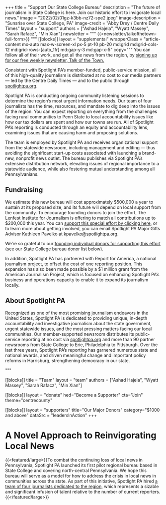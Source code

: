 +++
title = "Support Our State College Bureau"
description = "The future of journalism in State College is here. Join our historic effort to invigorate local news."
image = "2022/02/01gz-k3bb-nz72-spe2.jpeg"
image-description = "Sunsrise over State College, PA"
image-credit = "Abby Drey / Centre Daily Times"
layout = "support"
authors = ["Ashad Hajela", "Wyatt Massey", "Sarah Rafacz", "Min Xian"]
newsletter = """
  {{<newsletter/talkofthetown-full-form>}}
"""
[[blocks]]
layout = "supplemental"
wrapperClass = "article-content mx-auto max-w-screen-xl px-5 pt-10 pb-20 md:grid md:grid-cols-12 md:grid-rows-[auto_1fr] md:gap-y-3 md:gap-x-5"
copy="""
You can follow all of their work, and get all the news from the region, by <a href="/newsletters/talkofthetown">signing up for our free weekly newsletter, Talk of the Town.</a>

Consistent with Spotlight PA’s member-funded, public-service mission, all of this high-quality journalism is distributed at no cost to our media partners — led by the Centre Daily Times — and to the public through <a href="/">spotlightpa.org</a>.

Spotlight PA is conducting ongoing community listening sessions to determine the region’s most urgent information needs. Our team of four journalists has the time, resources, and mandate to dig deep into the issues of the region. You can expect reporting on everything from the challenges facing rural communities to Penn State to local accountability issues like how our tax dollars are spent and how our towns are run. All of Spotlight PA’s reporting is conducted through an equity and accountability lens, examining issues that are causing harm and proposing solutions.

The team is employed by Spotlight PA and receives organizational support from the statewide newsroom, including management and editing — thus avoiding the significant start-up costs associated with launching a brand-new, nonprofit news outlet. The bureau publishes via Spotlight PA’s extensive distribution network, elevating issues of regional importance to a statewide audience, while also fostering mutual understanding among all Pennsylvanians.

## Fundraising

We estimate this new bureau will cost approximately $500,000 a year to sustain at its proposed size, and its future will depend on local support from the community. To encourage founding donors to join the effort, The Lenfest Institute for Journalism is offering to match all contributions up to $200,000 this year. You can <a href="/donate/">support this special effort by clicking here</a>, or to learn more about getting involved, you can email Spotlight PA Major Gifts Advisor Kathleen Pavelko at <a href="mailto:kpavelko@spotlightpa.org">kpavelko@spotlightpa.org</a>.

We’re so grateful to our <a href="#donors">founding individual donors for supporting this effort</a> (see our State College bureau donor list below).

In addition, Spotlight PA has partnered with Report for America, a national journalism project, to offset the cost of one reporting position. This expansion has also been made possible by a $1 million grant from the American Journalism Project, which is focused on enhancing Spotlight PA’s business and operations capacity to enable it to expand its journalism locally.

## About Spotlight PA

Recognized as one of the most promising journalism endeavors in the United States, Spotlight PA is dedicated to providing unique, in-depth accountability and investigative journalism about the state government, urgent statewide issues, and the most pressing matters facing our local communities. Our member-supported newsroom distributes its public-service reporting at no cost via <a href="/">spotlightpa.org</a> and more than 90 partner newsrooms from State College to Erie, Philadelphia to Pittsburgh. Over the last three years, Spotlight PA’s reporting has garnered numerous state and national awards, and driven meaningful change and important policy reforms in Harrisburg, strengthening democracy in our state.

"""

[[blocks]]
title =  "Team"
layout = "team"
authors = ["Ashad Hajela", "Wyatt Massey", "Sarah Rafacz", "Min Xian"]

[[blocks]]
    layout = "donate"
    hed="Become a Supporter"
    cta="Join"
    theme="centrecounty"

[[blocks]]
    layout = "supporters"
    title="Our Major Donors"
    category="$1000 and above"
    dataSrc = "leadersInAction"
+++

# A Novel Approach to Reinvigorating Local News

{{<featured/large>}}To combat the continuing loss of local news in Pennsylvania, Spotlight PA launched its first pilot regional bureau based in State College and covering north-central Pennsylvania. We hope this bureau will serve as a model for how to address the crisis in local news in communities across the state. As part of this initiative, Spotlight PA hired <a href="/statecollege/2022/07/state-college-penn-state-rural-pennsylvania-local-news/">a team of four journalists dedicated to the region</a>, which represents a sizable and significant infusion of talent relative to the number of current reporters.{{</featured/large>}}